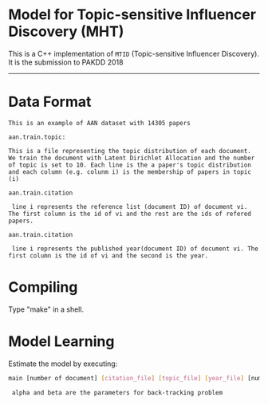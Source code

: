 # Model for Topic-sensitive Influencer Discovery (MHT)
This is a C++ implementation of `MTID` (Topic-sensitive Influencer Discovery).   
It is the submission to PAKDD 2018

*********

# Data Format
    This is an example of AAN dataset with 14305 papers
    
    aan.train.topic: 
    
    This is a file representing the topic distribution of each document. We train the document with Latent Dirichlet Allocation and the number of topic is set to 10. Each line is the a paper's topic distribution and each column (e.g. colunm i) is the membership of papers in topic (i)   

    aan.train.citation

     line i represents the reference list (document ID) of document vi. The first column is the id of vi and the rest are the ids of refered papers.

    aan.train.citation

     line i represents the published year(document ID) of document vi. The first column is the id of vi and the second is the year.
     
# Compiling

Type "make" in a shell.


# Model Learning

Estimate the model by executing:
```Bash
main [number of document] [citation_file] [topic_file] [year_file] [number of topic] [MaxIter] [alpha] [beta] [STARTING_YEAR] [ENDING_YEAR] [output_file]
```  
     alpha and beta are the parameters for back-tracking problem

